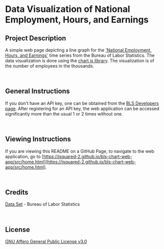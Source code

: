 # Data Visualization of National Employment, Hours, and Earnings

## Project Description
A simple web page depicting a line graph for the ['National Employment, Hours, and Earnings'](https://www.bls.gov/help/hlpforma.htm#CE) time series from the Bureau of Labor Statistics. The data visualization is done using the [chart.js library](https://www.chartjs.org/). The visualization is of the number of employees in the thousands.

<br>

## General Instructions
If you don't have an API key, one can be obtained from the [BLS Developers page](https://www.bls.gov/developers/). After registering for an API key, the web application can be accessed significantly more than the usual 1 or 2 times without one.

<br>

## Viewing Instructions
If you are viewing this README on a GitHub Page, to navigate to the web application, go to [https://jsquared-2.github.io/bls-chart-web-app/src/home.html](https://jsquared-2.github.io/bls-chart-web-app/src/home.html).

<br>

## Credits
[Data Set](https://www.bls.gov/help/hlpforma.htm#CE) - Bureau of Labor Statistics 

<br>

## License
[GNU Affero General Public License v3.0](https://choosealicense.com/licenses/agpl-3.0/)